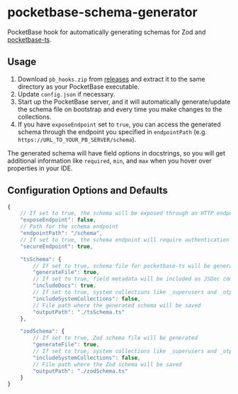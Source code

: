 # pocketbase-schema-generator

PocketBase hook for automatically generating schemas for Zod and [pocketbase-ts](https://github.com/satohshi/pocketbase-ts).

## Usage

1. Download `pb_hooks.zip` from [releases](https://github.com/satohshi/pocketbase-ts-schema-generator/releases) and extract it to the same directory as your PocketBase executable.
2. Update `config.json` if necessary.
3. Start up the PocketBase server, and it will automatically generate/update the schema file on bootstrap and every time you make changes to the collections.
4. If you have `exposeEndpoint` set to `true`, you can access the generated schema through the endpoint you specified in `endpointPath` (e.g. `https://URL_TO_YOUR_PB_SERVER/schema`).

The generated schema will have field options in docstrings, so you will get additional information like `required`, `min`, and `max` when you hover over properties in your IDE.

## Configuration Options and Defaults

```js
{
	// If set to true, the schema will be exposed through an HTTP endpoint
	"exposeEndpoint": false,
	// Path for the schema endpoint
	"endpointPath": "/schema",
	// If set to true, the schema endpoint will require authentication
	"secureEndpoint": true,

	"tsSchema": {
		// If set to true, schema file for pocketbase-ts will be generated
		"generateFile": true,
		// If set to true, field metadata will be included as JSDoc comments
		"includeDocs": true,
		// If set to true, system collections like _superusers and _otps in the schema will be included
		"includeSystemCollections": false,
		// File path where the generated schema will be saved
		"outputPath": "./tsSchema.ts"
	},

	"zodSchema": {
		// If set to true, Zod schema file will be generated
		"generateFile": true,
		// If set to true, system collections like _superusers and _otps in the schema will be included
		"includeSystemCollections": false,
		// File path where the Zod schema will be saved
		"outputPath": "./zodSchema.ts"
	}
}
```
